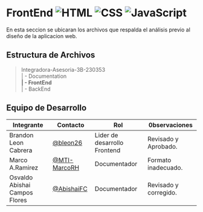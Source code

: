 # FrontEnd ![HTML](https://img.shields.io/badge/HTML-red?logo=html5&logoColor=white) ![CSS](https://img.shields.io/badge/CSS-blue?logo=css3&logoColor=white) ![JavaScript](https://img.shields.io/badge/JavaScript-yellow?logo=javascript&logoColor=white)


En esta seccion se ubicaran los archivos que respalda el análisis previo al diseño de la aplicacion web.

## Estructura de Archivos

>Integradora-Asesoria-3B-230353 <br>
>| - Documentation <br>
>**| - FrontEnd** <br>
>| - BackEnd <br>

## Equipo de Desarrollo

|Integrante|Contacto|Rol|0bservaciones|
|----------|--------|---|-------------|
|Brandon Leon Cabrera|[@bleon26](https://github.com/bleon26)|Lider de desarrollo Frontend|Revisado y Aprobado.
|Marco A.Ramirez|[@MTI-MarcoRH](https://github.com/MTI-MarcoRH)|Documentador|Formato inadecuado.
|Osvaldo Abishai Campos Flores|[@AbishaiFC](https://github.com/AbishaiF)|Documentador|Revisado y corregido.
